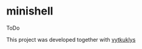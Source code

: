 # minishell

ToDo


This project was developed together with <a href="https://github.com/vytkuklys">vytkuklys</a>
